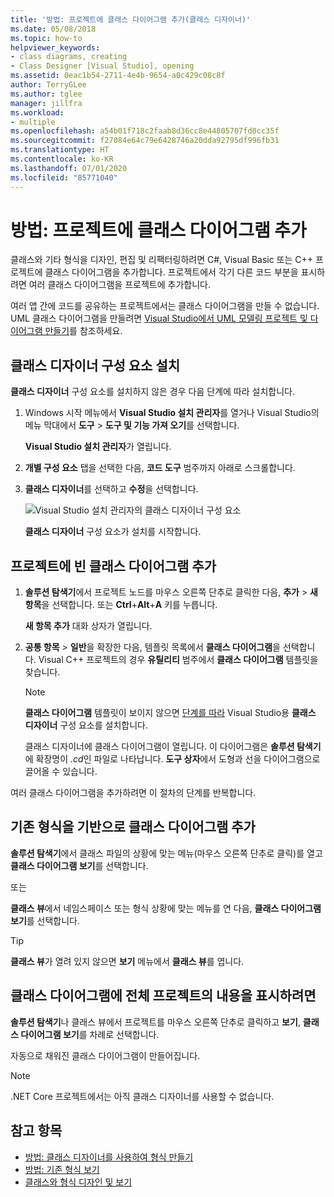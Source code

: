 ```yaml
---
title: '방법: 프로젝트에 클래스 다이어그램 추가(클래스 디자이너)'
ms.date: 05/08/2018
ms.topic: how-to
helpviewer_keywords:
- class diagrams, creating
- Class Designer [Visual Studio], opening
ms.assetid: 0eac1b54-2711-4e4b-9654-a0c429c08c8f
author: TerryGLee
ms.author: tglee
manager: jillfra
ms.workload:
- multiple
ms.openlocfilehash: a54b01f718c2faab8d36cc8e44805707fd0cc35f
ms.sourcegitcommit: f27084e64c79e6428746a20dda92795df996fb31
ms.translationtype: HT
ms.contentlocale: ko-KR
ms.lasthandoff: 07/01/2020
ms.locfileid: "85771040"
---
```

# <a name="how-to-add-class-diagrams-to-projects"></a>방법: 프로젝트에 클래스 다이어그램 추가

클래스와 기타 형식을 디자인, 편집 및 리팩터링하려면 C#, Visual Basic 또는 C++ 프로젝트에 클래스 다이어그램을 추가합니다. 프로젝트에서 각기 다른 코드 부분을 표시하려면 여러 클래스 다이어그램을 프로젝트에 추가합니다.

여러 앱 간에 코드를 공유하는 프로젝트에서는 클래스 다이어그램을 만들 수 없습니다. UML 클래스 다이어그램을 만들려면 [Visual Studio에서 UML 모델링 프로젝트 및 다이어그램 만들기](../../modeling/what-s-new-for-design-in-visual-studio.md)를 참조하세요.

## <a name="install-the-class-designer-component"></a>클래스 디자이너 구성 요소 설치

**클래스 디자이너** 구성 요소를 설치하지 않은 경우 다음 단계에 따라 설치합니다.

1. Windows 시작 메뉴에서 **Visual Studio 설치 관리자**를 열거나 Visual Studio의 메뉴 막대에서 **도구** > **도구 및 기능 가져 오기**를 선택합니다.

   **Visual Studio 설치 관리자**가 열립니다.

1. **개별 구성 요소** 탭을 선택한 다음, **코드 도구** 범주까지 아래로 스크롤합니다.

1. **클래스 디자이너**를 선택하고 **수정**을 선택합니다.

   ![Visual Studio 설치 관리자의 클래스 디자이너 구성 요소](media/class-designer-component.png)

   **클래스 디자이너** 구성 요소가 설치를 시작합니다.

## <a name="add-a-blank-class-diagram-to-a-project"></a>프로젝트에 빈 클래스 다이어그램 추가

1. **솔루션 탐색기**에서 프로젝트 노드를 마우스 오른쪽 단추로 클릭한 다음, **추가** > **새 항목**을 선택합니다. 또는 **Ctrl**+**Alt**+**A** 키를 누릅니다.

   **새 항목 추가** 대화 상자가 열립니다.

2. **공통 항목** > **일반**을 확장한 다음, 템플릿 목록에서 **클래스 다이어그램**을 선택합니다. Visual C++ 프로젝트의 경우 **유틸리티** 범주에서 **클래스 다이어그램** 템플릿을 찾습니다.

   > [!NOTE]
   > **클래스 다이어그램** 템플릿이 보이지 않으면 [단계를 따라](#install-the-class-designer-component) Visual Studio용 **클래스 디자이너** 구성 요소를 설치합니다.

   클래스 디자이너에 클래스 다이어그램이 열립니다. 이 다이어그램은 **솔루션 탐색기**에 확장명이 *.cd*인 파일로 나타납니다. **도구 상자**에서 도형과 선을 다이어그램으로 끌어올 수 있습니다.

여러 클래스 다이어그램을 추가하려면 이 절차의 단계를 반복합니다.

## <a name="add-a-class-diagram-based-on-existing-types"></a>기존 형식을 기반으로 클래스 다이어그램 추가

**솔루션 탐색기**에서 클래스 파일의 상황에 맞는 메뉴(마우스 오른쪽 단추로 클릭)를 열고 **클래스 다이어그램 보기**를 선택합니다.

또는

**클래스 뷰**에서 네임스페이스 또는 형식 상황에 맞는 메뉴를 연 다음, **클래스 다이어그램 보기**를 선택합니다.

> [!TIP]
> **클래스 뷰**가 열려 있지 않으면 **보기** 메뉴에서 **클래스 뷰**를 엽니다.

## <a name="to-display-the-contents-of-a-complete-project-in-a-class-diagram"></a>클래스 다이어그램에 전체 프로젝트의 내용을 표시하려면

**솔루션 탐색기**나 클래스 뷰에서 프로젝트를 마우스 오른쪽 단추로 클릭하고 **보기**, **클래스 다이어그램 보기**를 차례로 선택합니다.

자동으로 채워진 클래스 다이어그램이 만들어집니다.

> [!NOTE]
> .NET Core 프로젝트에서는 아직 클래스 디자이너를 사용할 수 없습니다.

## <a name="see-also"></a>참고 항목

- [방법: 클래스 디자이너를 사용하여 형식 만들기](how-to-create-types.md)
- [방법: 기존 형식 보기](how-to-view-existing-types.md)
- [클래스와 형식 디자인 및 보기](designing-and-viewing-classes-and-types.md)
